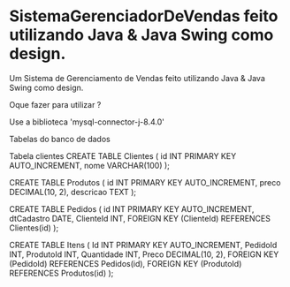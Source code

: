 # SistemaGerenciadorDeVendas feito utilizando Java & Java Swing como design.
Um Sistema de Gerenciamento de Vendas feito utilizando Java & Java Swing como design.

Oque fazer para utilizar ?

Use a biblioteca 'mysql-connector-j-8.4.0'

Tabelas do banco de dados

Tabela clientes CREATE TABLE Clientes ( id INT PRIMARY KEY AUTO_INCREMENT, nome VARCHAR(100) );

CREATE TABLE Produtos ( id INT PRIMARY KEY AUTO_INCREMENT, preco DECIMAL(10, 2), descricao TEXT );

CREATE TABLE Pedidos ( id INT PRIMARY KEY AUTO_INCREMENT, dtCadastro DATE, ClienteId INT, FOREIGN KEY (ClienteId) REFERENCES Clientes(id) );

CREATE TABLE Itens ( Id INT PRIMARY KEY AUTO_INCREMENT, PedidoId INT, ProdutoId INT, Quantidade INT, Preco DECIMAL(10, 2), FOREIGN KEY (PedidoId) REFERENCES Pedidos(id), FOREIGN KEY (ProdutoId) REFERENCES Produtos(id) );
